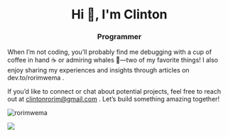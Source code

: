 <h1 align="center">Hi 👋, I'm Clinton</h1>
<h3 align="center">Programmer</h3>



When I’m not coding, you’ll probably find me debugging with a cup of coffee in hand ☕️ or admiring whales 🐳—two of my favorite things! I also enjoy sharing my experiences and insights through articles on dev.to/rorimwema .

If you’d like to connect or chat about potential projects, feel free to reach out at clintonrorim@gmail.com . Let’s build something amazing together!

<!-- BLOG-POST-LIST:START -->

<!-- BLOG-POST-LIST:END -->
<!--![Top Langs](https://github-readme-stats.vercel.app/api/top-langs/?username=generalsuslik&theme=tokyonight)-->
<p><img src="https://github-readme-stats.vercel.app/api/top-langs/?username=rorimwema&hide=Rich%20Text%20Format,TeX,Makefile,Cmake,QML,HTML&layout=compact&langs_count=8&locale=en&show_icons=true&theme=tokyonight" alt="rorimwema" /></p>
<!--<p align="center"><img align="center" src="https://github-readme-streak-stats.herokuapp.com/?user=generalsuslik&theme=tokyonight" alt="generalsuslik" /></p>-->


</div>
 

<!---
rorimwema/rorimwema is a ✨ special ✨ repository because its `README.md` (this file) appears on your GitHub profile.
You can click the Preview link to take a look at your changes.
--->
![](https://komarev.com/ghpvc/?username=rorimwema)
